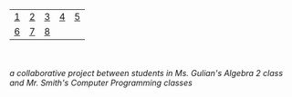 <table>
  <tr>
   <td>
      <a href="http://alpha.editor.p5js.org/full/H1gS5vJvG">1</a>
    </td>
   <td>
      <a href="http://alpha.editor.p5js.org/full/S1A5vvyvz">2</a>
    </td>
   <td>
      <a href="http://alpha.editor.p5js.org/full/BkHX5Pkvz">3</a>
    </td>
   <td>
      <a href="http://alpha.editor.p5js.org/full/HydI5D1vG">4</a>
    </td>
   <td>
      <a href="http://alpha.editor.p5js.org/full/HJSH9vJvz">5</a>
    </td>
  </tr>
  <tr>
   <td>
      <a href="http://alpha.editor.p5js.org/full/rkJ16wkvf">6</a>
    </td>
   <td>
      <a href="http://alpha.editor.p5js.org/full/HkjN6w1wG">7</a>
    </td>
   <td>
      <a href="http://alpha.editor.p5js.org/full/Bka1aPJDz">8</a>
    </td>
   <td>
      <a href="http://alpha.editor.p5js.org/full/"></a>
    </td>
   <td>
      <a href="http://alpha.editor.p5js.org/full/"></a>
    </td>
  </tr>
</table>

<br>
<br>
<em>a collaborative project between students in Ms. Gulian's Algebra 2 class and Mr. Smith's Computer Programming classes</em>
<br>
<br>

